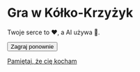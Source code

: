 
<html lang="pl">
<head>
    <meta charset="UTF-8">
    <meta name="viewport" content="width=device-width, initial-scale=1.0">
    <title>Gra w Kółko-krzyżyk</title>
    <link rel="stylesheet" href="style.css">
</head>
<body>
    <div class="container">
        <h1>Gra w Kółko-Krzyżyk</h1>
        <p>Twoje serce to <span id="player-symbol">❤️</span>, a AI używa <span id="ai-symbol">🖤</span>.</p>
        <div id="game-board">
            <div class="row">
                <div class="cell" data-cell="0"></div>
                <div class="cell" data-cell="1"></div>
                <div class="cell" data-cell="2"></div>
            </div>
            <div class="row">
                <div class="cell" data-cell="3"></div>
                <div class="cell" data-cell="4"></div>
                <div class="cell" data-cell="5"></div>
            </div>
            <div class="row">
                <div class="cell" data-cell="6"></div>
                <div class="cell" data-cell="7"></div>
                <div class="cell" data-cell="8"></div>
            </div>
        </div>
        <button id="reset-button">Zagraj ponownie</button>
        <p id="result"></p>
    </div>

</body>
</html>

  <a href="index.html" class="hidden-link">Pamiętaj, że cię kocham</a>
</div>

